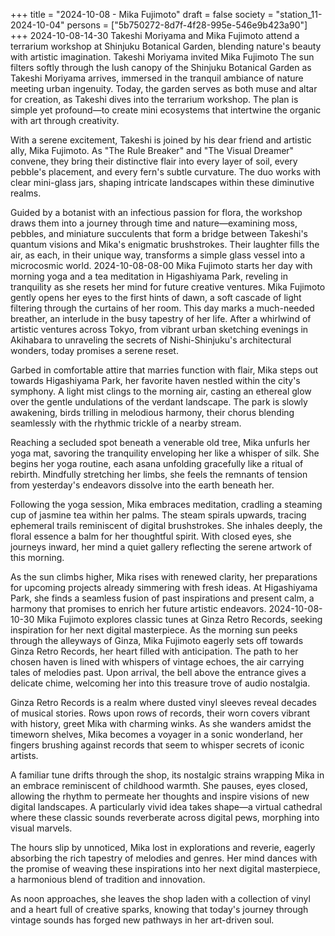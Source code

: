 +++
title = "2024-10-08 - Mika Fujimoto"
draft = false
society = "station_11-2024-10-04"
persons = ["5b750272-8d7f-4f28-995e-546e9b423a90"]
+++
2024-10-08-14-30
Takeshi Moriyama and Mika Fujimoto attend a terrarium workshop at Shinjuku Botanical Garden, blending nature's beauty with artistic imagination.
Takeshi Moriyama invited Mika Fujimoto
The sun filters softly through the lush canopy of the Shinjuku Botanical Garden as Takeshi Moriyama arrives, immersed in the tranquil ambiance of nature meeting urban ingenuity. Today, the garden serves as both muse and altar for creation, as Takeshi dives into the terrarium workshop. The plan is simple yet profound—to create mini ecosystems that intertwine the organic with art through creativity.

With a serene excitement, Takeshi is joined by his dear friend and artistic ally, Mika Fujimoto. As "The Rule Breaker" and "The Visual Dreamer" convene, they bring their distinctive flair into every layer of soil, every pebble's placement, and every fern's subtle curvature. The duo works with clear mini-glass jars, shaping intricate landscapes within these diminutive realms.

Guided by a botanist with an infectious passion for flora, the workshop draws them into a journey through time and nature—examining moss, pebbles, and miniature succulents that form a bridge between Takeshi's quantum visions and Mika's enigmatic brushstrokes. Their laughter fills the air, as each, in their unique way, transforms a simple glass vessel into a microcosmic world.
2024-10-08-08-00
Mika Fujimoto starts her day with morning yoga and a tea meditation in Higashiyama Park, reveling in tranquility as she resets her mind for future creative ventures.
Mika Fujimoto gently opens her eyes to the first hints of dawn, a soft cascade of light filtering through the curtains of her room. This day marks a much-needed breather, an interlude in the busy tapestry of her life. After a whirlwind of artistic ventures across Tokyo, from vibrant urban sketching evenings in Akihabara to unraveling the secrets of Nishi-Shinjuku's architectural wonders, today promises a serene reset.

Garbed in comfortable attire that marries function with flair, Mika steps out towards Higashiyama Park, her favorite haven nestled within the city's symphony. A light mist clings to the morning air, casting an ethereal glow over the gentle undulations of the verdant landscape. The park is slowly awakening, birds trilling in melodious harmony, their chorus blending seamlessly with the rhythmic trickle of a nearby stream.

Reaching a secluded spot beneath a venerable old tree, Mika unfurls her yoga mat, savoring the tranquility enveloping her like a whisper of silk. She begins her yoga routine, each asana unfolding gracefully like a ritual of rebirth. Mindfully stretching her limbs, she feels the remnants of tension from yesterday's endeavors dissolve into the earth beneath her.

Following the yoga session, Mika embraces meditation, cradling a steaming cup of jasmine tea within her palms. The steam spirals upwards, tracing ephemeral trails reminiscent of digital brushstrokes. She inhales deeply, the floral essence a balm for her thoughtful spirit. With closed eyes, she journeys inward, her mind a quiet gallery reflecting the serene artwork of this morning.

As the sun climbs higher, Mika rises with renewed clarity, her preparations for upcoming projects already simmering with fresh ideas. At Higashiyama Park, she finds a seamless fusion of past inspirations and present calm, a harmony that promises to enrich her future artistic endeavors.
2024-10-08-10-30
Mika Fujimoto explores classic tunes at Ginza Retro Records, seeking inspiration for her next digital masterpiece.
As the morning sun peeks through the alleyways of Ginza, Mika Fujimoto eagerly sets off towards Ginza Retro Records, her heart filled with anticipation. The path to her chosen haven is lined with whispers of vintage echoes, the air carrying tales of melodies past. Upon arrival, the bell above the entrance gives a delicate chime, welcoming her into this treasure trove of audio nostalgia.

Ginza Retro Records is a realm where dusted vinyl sleeves reveal decades of musical stories. Rows upon rows of records, their worn covers vibrant with history, greet Mika with charming winks. As she wanders amidst the timeworn shelves, Mika becomes a voyager in a sonic wonderland, her fingers brushing against records that seem to whisper secrets of iconic artists.

A familiar tune drifts through the shop, its nostalgic strains wrapping Mika in an embrace reminiscent of childhood warmth. She pauses, eyes closed, allowing the rhythm to permeate her thoughts and inspire visions of new digital landscapes. A particularly vivid idea takes shape—a virtual cathedral where these classic sounds reverberate across digital pews, morphing into visual marvels.

The hours slip by unnoticed, Mika lost in explorations and reverie, eagerly absorbing the rich tapestry of melodies and genres. Her mind dances with the promise of weaving these inspirations into her next digital masterpiece, a harmonious blend of tradition and innovation. 

As noon approaches, she leaves the shop laden with a collection of vinyl and a heart full of creative sparks, knowing that today's journey through vintage sounds has forged new pathways in her art-driven soul.
